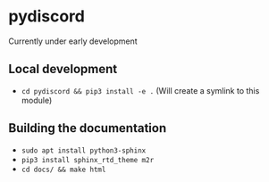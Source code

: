 # pydiscord
Currently under early development

## Local development
- `cd pydiscord && pip3 install -e .` (Will create a symlink to this module)

## Building the documentation
- `sudo apt install python3-sphinx`
- `pip3 install sphinx_rtd_theme m2r`
- `cd docs/ && make html`